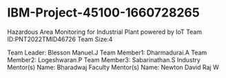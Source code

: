 # IBM-Project-45100-1660728265
Hazardous Area Monitoring for Industrial Plant powered by IoT
Team ID:PNT2022TMID46726
Team Size:4

Team Leader:  Blesson Manuel.J
Team Member1: Dharmadurai.A
Team Member2: Logeshwaran.P
Team Member3: Sabarinathan.S
Industry Mentor(s) Name: Bharadwaj
Faculty Mentor(s) Name:  Newton David Raj W
